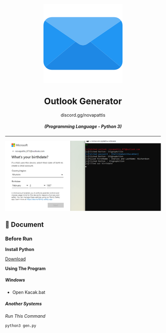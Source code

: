 <p align="center"><img src="01.png" alt="outlook"></p>
<div align="center" style="margin-top: 0;">
   <h1>Outlook Generator</h1>
   <p>discord.gg/novapattis</p>
</div>
<em><h5 align="center">(Programming Language - Python 3)</h5></em>
<p align="center">


---

<p align="center"><img src="02.png" width="570" alt="outlook"></p>

## 📝 Document


### Before Run


**Install Python**

[Download](https://www.python.org)
<br>

**Using The Program**

##### Windows

[//]: # (###### You Can Come Our Discord And Get Cheap Support [Discord]discord.gg/novapattis)

- Open Kacak.bat


##### Another Systems

*Run This Command*

```
python3 gen.py
```

